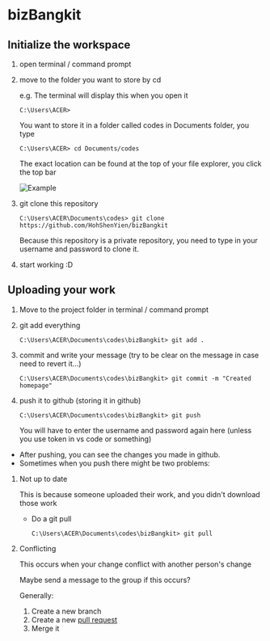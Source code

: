 # bizBangkit

## Initialize the workspace

1. open terminal / command prompt
2. move to the folder you want to store by cd

    e.g. The terminal will display this when you open it
    
    ```
    C:\Users\ACER>
    ```
    You want to store it in a folder called codes in Documents folder, you type
    
    ```
    C:\Users\ACER> cd Documents/codes
    ```
    
    The exact location can be found at the top of your file explorer, you click the top bar
    
    ![Example](https://uis.georgetown.edu/wp-content/uploads/2019/05/win10-fileexplorer-addrbar.png)
    
4. git clone this repository
    
     ```
    C:\Users\ACER\Documents\codes> git clone https://github.com/HohShenYien/bizBangkit
    ```
    
    Because this repository is a private repository, you need to type in your username and password to clone it.
    
6. start working :D


## Uploading your work

1. Move to the project folder in terminal / command prompt
2. git add everything
    
    ```
    C:\Users\ACER\Documents\codes\bizBangkit> git add .
    ```
    
3. commit and write your message (try to be clear on the message in case need to revert it...)
    
    ```
    C:\Users\ACER\Documents\codes\bizBangkit> git commit -m "Created homepage"
    ```
    
4. push it to github (storing it in github)
    
    ```
    C:\Users\ACER\Documents\codes\bizBangkit> git push
    ```
    
    You will have to enter the username and password again here (unless you use token in vs code or something)
    
- After pushing, you can see the changes you made in github.
- Sometimes when you push there might be two problems:
1. Not up to date

    This is because someone uploaded their work, and you didn't download those work
    
    - Do a git pull
    
        ```
        C:\Users\ACER\Documents\codes\bizBangkit> git pull
        ```
        
2. Conflicting

    This occurs when your change conflict with another person's change
    
    Maybe send a message to the group if this occurs?
    
    Generally:
    
    1. Create a new branch
    2. Create a new [pull request](https://docs.github.com/en/github/collaborating-with-pull-requests/proposing-changes-to-your-work-with-pull-requests/creating-a-pull-request)
    3. Merge it

